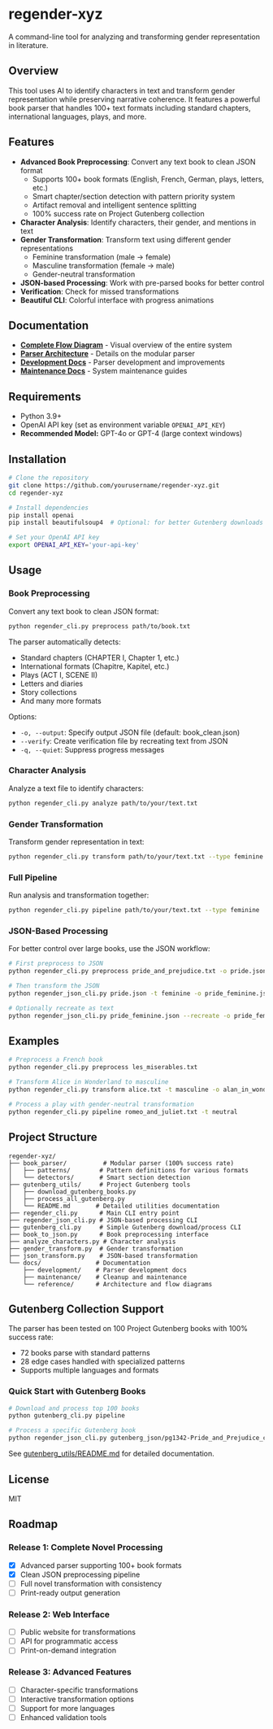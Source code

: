 # regender-xyz

A command-line tool for analyzing and transforming gender representation in literature.

## Overview

This tool uses AI to identify characters in text and transform gender representation while preserving narrative coherence. It features a powerful book parser that handles 100+ text formats including standard chapters, international languages, plays, and more.

## Features

- **Advanced Book Preprocessing**: Convert any text book to clean JSON format
  - Supports 100+ book formats (English, French, German, plays, letters, etc.)
  - Smart chapter/section detection with pattern priority system
  - Artifact removal and intelligent sentence splitting
  - 100% success rate on Project Gutenberg collection
- **Character Analysis**: Identify characters, their gender, and mentions in text
- **Gender Transformation**: Transform text using different gender representations
  - Feminine transformation (male → female)
  - Masculine transformation (female → male)
  - Gender-neutral transformation
- **JSON-based Processing**: Work with pre-parsed books for better control
- **Verification**: Check for missed transformations
- **Beautiful CLI**: Colorful interface with progress animations

## Documentation

- **[Complete Flow Diagram](docs/reference/COMPLETE_FLOW_DIAGRAM.md)** - Visual overview of the entire system
- **[Parser Architecture](docs/development/CLEAN_PARSER_ARCHITECTURE.md)** - Details on the modular parser
- **[Development Docs](docs/development/)** - Parser development and improvements
- **[Maintenance Docs](docs/maintenance/)** - System maintenance guides

## Requirements

- Python 3.9+
- OpenAI API key (set as environment variable `OPENAI_API_KEY`)
- **Recommended Model:** GPT-4o or GPT-4 (large context windows)

## Installation

```bash
# Clone the repository
git clone https://github.com/yourusername/regender-xyz.git
cd regender-xyz

# Install dependencies
pip install openai
pip install beautifulsoup4  # Optional: for better Gutenberg downloads

# Set your OpenAI API key
export OPENAI_API_KEY='your-api-key'
```

## Usage

### Book Preprocessing

Convert any text book to clean JSON format:

```bash
python regender_cli.py preprocess path/to/book.txt
```

The parser automatically detects:
- Standard chapters (CHAPTER I, Chapter 1, etc.)
- International formats (Chapitre, Kapitel, etc.)
- Plays (ACT I, SCENE II)
- Letters and diaries
- Story collections
- And many more formats

Options:
- `-o, --output`: Specify output JSON file (default: book_clean.json)
- `--verify`: Create verification file by recreating text from JSON
- `-q, --quiet`: Suppress progress messages

### Character Analysis

Analyze a text file to identify characters:

```bash
python regender_cli.py analyze path/to/your/text.txt
```

### Gender Transformation

Transform gender representation in text:

```bash
python regender_cli.py transform path/to/your/text.txt --type feminine
```

### Full Pipeline

Run analysis and transformation together:

```bash
python regender_cli.py pipeline path/to/your/text.txt --type feminine
```

### JSON-Based Processing

For better control over large books, use the JSON workflow:

```bash
# First preprocess to JSON
python regender_cli.py preprocess pride_and_prejudice.txt -o pride.json

# Then transform the JSON
python regender_json_cli.py pride.json -t feminine -o pride_feminine.json

# Optionally recreate as text
python regender_json_cli.py pride_feminine.json --recreate -o pride_feminine.txt
```

## Examples

```bash
# Preprocess a French book
python regender_cli.py preprocess les_miserables.txt

# Transform Alice in Wonderland to masculine
python regender_cli.py transform alice.txt -t masculine -o alan_in_wonderland.txt

# Process a play with gender-neutral transformation
python regender_cli.py pipeline romeo_and_juliet.txt -t neutral
```

## Project Structure

```
regender-xyz/
├── book_parser/          # Modular parser (100% success rate)
│   ├── patterns/        # Pattern definitions for various formats
│   └── detectors/       # Smart section detection
├── gutenberg_utils/     # Project Gutenberg tools
│   ├── download_gutenberg_books.py
│   ├── process_all_gutenberg.py
│   └── README.md       # Detailed utilities documentation
├── regender_cli.py      # Main CLI entry point
├── regender_json_cli.py # JSON-based processing CLI
├── gutenberg_cli.py     # Simple Gutenberg download/process CLI
├── book_to_json.py      # Book preprocessing interface
├── analyze_characters.py # Character analysis
├── gender_transform.py  # Gender transformation
├── json_transform.py    # JSON-based transformation
└── docs/               # Documentation
    ├── development/    # Parser development docs
    ├── maintenance/    # Cleanup and maintenance
    └── reference/      # Architecture and flow diagrams
```

## Gutenberg Collection Support

The parser has been tested on 100 Project Gutenberg books with 100% success rate:
- 72 books parse with standard patterns
- 28 edge cases handled with specialized patterns
- Supports multiple languages and formats

### Quick Start with Gutenberg Books

```bash
# Download and process top 100 books
python gutenberg_cli.py pipeline

# Process a specific Gutenberg book
python regender_json_cli.py gutenberg_json/pg1342-Pride_and_Prejudice_clean.json -t feminine
```

See [gutenberg_utils/README.md](gutenberg_utils/README.md) for detailed documentation.

## License

MIT

## Roadmap

### Release 1: Complete Novel Processing
- [x] Advanced parser supporting 100+ book formats
- [x] Clean JSON preprocessing pipeline
- [ ] Full novel transformation with consistency
- [ ] Print-ready output generation

### Release 2: Web Interface
- [ ] Public website for transformations
- [ ] API for programmatic access
- [ ] Print-on-demand integration

### Release 3: Advanced Features
- [ ] Character-specific transformations
- [ ] Interactive transformation options
- [ ] Support for more languages
- [ ] Enhanced validation tools